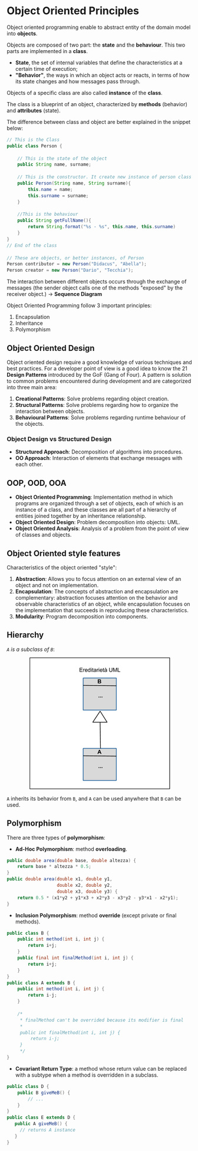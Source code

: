 # Object Oriented Principles

Object oriented programming enable to abstract entity of the domain model 
into __objects__.

Objects are composed of two part: the __state__ and the __behaviour__. 
This two parts are implemented in a __class__. 

- __State__, the set of internal variables that define the characteristics 
at a certain time of execution;
- __"Behavior"__, the ways in which an object acts or reacts, in terms of 
how its state changes and how messages pass through.

Objects of a specific class are also called __instance__ of the __class__. 

The class is a blueprint of an object, characterized by __methods__ (behavior) 
and __attributes__ (state).

The difference between class and object are better explained in the snippet 
below:

```java
// This is the Class
public class Person {
	
	// This is the state of the object
	public String name, surname;
	
	// This is the constructor. It create new instance of person class
	public Person(String name, String surname){
		this.name = name;
		this.surname = surname;
	}

	//This is the behaviour
	public String getFullName(){
		return String.format("%s - %s", this.name, this.surname)
	}
}
// End of the class

// These are objects, or better instances, of Person
Person contributor = new Person("Didacus", "Abella");
Person creator = new Person("Dario", "Tecchia");
```

The interaction between different objects occurs through the exchange of 
messages (the sender object calls one of the methods "exposed" by the 
receiver object.) -> __Sequence Diagram__

Object Oriented Programming follow 3 important principles:
1. Encapsulation
2. Inheritance
3. Polymorphism

## Object Oriented Design
Object oriented design require a good knowledge of various techniques and best 
practices. For a developer point of view is a good idea to know the 21 
__Design Patterns__ introduced by the GoF (Gang of Four). A pattern is solution 
to common problems encountered during development and are categorized into three 
main area:

1. __Creational Patterns__: Solve problems regarding object creation.
2. __Structural Patterns__: Solve problems regarding how to organize the 
interaction between objects.
3. __Behavioural Patterns__: Solve problems regarding runtime behaviour of 
the objects.

### Object Design vs Structured Design
- __Structured Approach__: Decomposition of algorithms into procedures.
- __OO Approach__: Interaction of elements that exchange messages with each 
other.

## OOP, OOD, OOA
- __Object Oriented Programming__: Implementation method in which programs are 
organized through a set of objects, each of which is an instance of a class, 
and these classes are all part of a hierarchy of entities joined together by 
an inheritance relationship.
- __Object Oriented Design__: Problem decomposition into objects: UML.
- __Object Oriented Analysis__: Analysis of a problem from the point of view 
of classes and objects.

## Object Oriented style features
Characteristics of the object oriented "style":
1. __Abstraction__: Allows you to focus attention on an external view of an 
object and not on implementation.
2. __Encapsulation__: The concepts of abstraction and encapsulation are 
complementary: abstraction focuses attention on the behavior and observable 
characteristics of an object, while encapsulation focuses on the implementation 
that succeeds in reproducing these characteristics.
4. __Modularity__: Program decomposition into components.

## Hierarchy
_`A` is a subclass of `B`_:

<center>

![A is a subclass of B](assets/oo_principles/hierarchy.webp "A is a subclass of B")

</center>

`A` inherits its behavior from `B`, and `A` can be used anywhere that `B` can 
be used.

## Polymorphism
There are three types of __polymorphism__:
- __Ad-Hoc Polymorphism__: method __overloading__.
```java
public double area(double base, double altezza) {
	return base * altezza * 0.5;
}
public double area(double x1, double y1,
                   double x2, double y2,
                   double x3, double y3) {
	return 0.5 * (x1*y2 + y1*x3 + x2*y3 - x3*y2 - y3*x1 - x2*y1);
}
```
- __Inclusion Polymorphism__: method __override__ (except private or final 
methods).
```java
public class B {
	public int method(int i, int j) {
		return i+j;
    }
	public final int finalMethod(int i, int j) {
		return i+j;
	}
}
public class A extends B {
	public int method(int i, int j) {
		return i-j;
	}
	
	/*
	 * finalMethod can't be overrided because its modifier is final 
	 *
	 public int finalMethod(int i, int j) {
	 	 return i-j;
	 }
	 */
}
```
- __Covariant Return Type__: a method whose return value can be replaced with a 
subtype when a method is overridden in a subclass.
```java
public class D {
	public B giveMeB() {
		// ...
	}
}
public class E extends D {
   public A giveMeB() {
     // returns A instance
   }
}
```